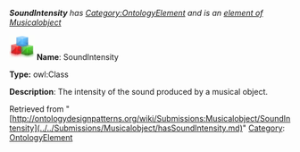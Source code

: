 ___SoundIntensity__ has [Category:OntologyElement](../../Category/OntologyElement.md "Category:OntologyElement") and is an [element of](../../Property/ElementOf.md "Property:ElementOf") [Musicalobject](../../Submissions/Musicalobject.md "Submissions:Musicalobject")_


  




[![Class](../../images/thumb/2/27/Class.gif/45px-Class.gif)](../../Image/Class.gif.md "Class")
__Name__: SoundIntensity 


__Type:__ owl:Class 


__Description__: The intensity of the sound produced by a musical object. 





Retrieved from "[http://ontologydesignpatterns.org/wiki/Submissions:Musicalobject/SoundIntensity](../../Submissions/Musicalobject/hasSoundIntensity.md)"
 [Category](http://ontologydesignpatterns.org/wiki/Special:Categories "Special:Categories"): [OntologyElement](../../Category/OntologyElement.md "Category:OntologyElement")